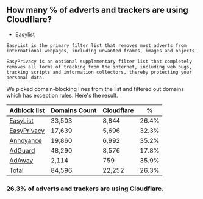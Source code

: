 ## How many % of adverts and trackers are using Cloudflare?


- [Easylist](https://web.archive.org/web/20210516110248/https://easylist.to/)
```
EasyList is the primary filter list that removes most adverts from international webpages, including unwanted frames, images and objects.

EasyPrivacy is an optional supplementary filter list that completely removes all forms of tracking from the internet, including web bugs, tracking scripts and information collectors, thereby protecting your personal data.
```


We picked domain-blocking lines from the list and filtered out domains which has exception rules.
Here's the result.


| Adblock list | Domains Count | Cloudflare | % |
| --- | --- | --- | --- |
| [EasyList](https://easylist.to/easylist/easylist.txt) | 33,503 | 8,844 | 26.4% |
| [EasyPrivacy](https://easylist.to/easylist/easyprivacy.txt) | 17,639 | 5,696 | 32.3% |
| [Annoyance](https://secure.fanboy.co.nz/fanboy-annoyance.txt) | 19,860 | 6,992 | 35.2% |
| [AdGuard](https://adguardteam.github.io/AdGuardSDNSFilter/Filters/filter.txt) | 48,290 | 8,576 | 17.8% |
| [AdAway](https://raw.githubusercontent.com/AdAway/adaway.github.io/master/hosts.txt) | 2,114 | 759 | 35.9% |
| Total | 84,596 | 22,252 | 26.3% |


### 26.3% of adverts and trackers are using Cloudflare.